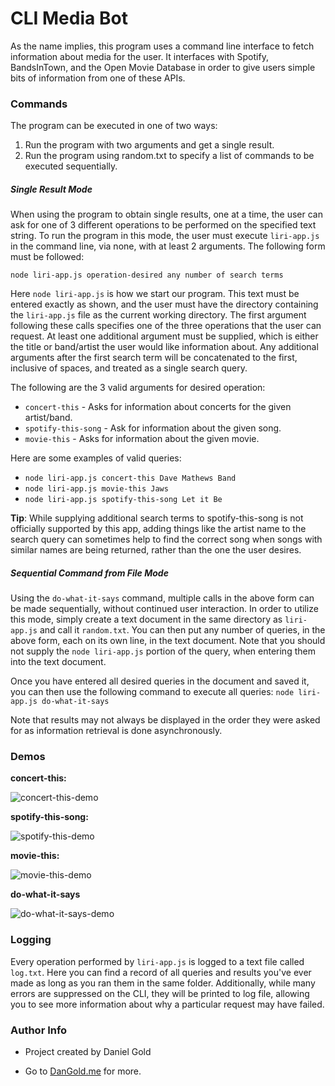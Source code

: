 # CLI Media Bot

As the name implies, this program uses a command line interface to fetch information about media for the user. It interfaces with Spotify, BandsInTown, and the Open Movie Database in order to give users simple bits of information from one of these APIs.

### Commands
The program can be executed in one of two ways:
1. Run the program with two arguments and get a single result.
2. Run the program using random.txt to specify a list of commands to be executed sequentially. 

##### Single Result Mode
When using the program to obtain single results, one at a time, the user can ask for one of 3 different operations to be performed on the specified text string. To run the program in this mode, the user must execute `liri-app.js` in the command line, via none, with at least 2 arguments. The following form must be followed:
```
node liri-app.js operation-desired any number of search terms
```
Here `node liri-app.js` is how we start our program. This text must be entered exactly as shown, and the user must have the directory containing the `liri-app.js` file as the current working directory. The first argument following these calls specifies one of the three operations that the user can request. At least one additional argument must be supplied, which is either the title or band/artist the user would like information about. Any additional arguments after the first search term will be concatenated to the first, inclusive of spaces, and treated as a single search query.

The following are the 3 valid arguments for desired operation:
* `concert-this` - Asks for information about concerts for the given artist/band.
* `spotify-this-song` - Ask for information about the given song.
* `movie-this` - Asks for information about the given movie.

Here are some examples of valid queries:
* `node liri-app.js concert-this Dave Mathews Band`
* `node liri-app.js movie-this Jaws`
* `node liri-app.js spotify-this-song Let it Be`

**Tip**: While supplying additional search terms to spotify-this-song is not officially supported by this app, adding things like the artist name to the search query can sometimes help to find the correct song when songs with similar names are being returned, rather than the one the user desires. 

##### Sequential Command from File Mode
Using the `do-what-it-says` command, multiple calls in the above form can be made sequentially, without continued user interaction. In order to utilize this mode, simply create a text document in the same directory as `liri-app.js` and call it `random.txt`. You can then put any number of queries, in the above form, each on its own line, in the text document. Note that you should not supply the `node liri-app.js` portion of the query, when entering them into the text document. 

Once you have entered all desired queries in the document and saved it, you can then use the following command to execute all queries:
```node liri-app.js do-what-it-says```

Note that results may not always be displayed in the order they were asked for as information retrieval is done asynchronously.

### Demos

**concert-this:**

![concert-this-demo](demos\concert-this-demo.gif)

**spotify-this-song:**

![spotify-this-demo](demos\spotify-this-demo.gif)

**movie-this:**

![movie-this-demo](demos\movie-this-demo.gif)

**do-what-it-says**

![do-what-it-says-demo](demos\do-what-it-says-demo.gif)

### Logging
Every operation performed by `liri-app.js` is logged to a text file called `log.txt`. Here you can find a record of all queries and results you've ever made as long as you ran them in the same folder. Additionally, while many errors are suppressed on the CLI, they will be printed to log file, allowing you to see more information about why a particular request may have failed. 

### Author Info
* Project created by Daniel Gold

* Go to [DanGold.me](https://dangold.me) for more.

  
